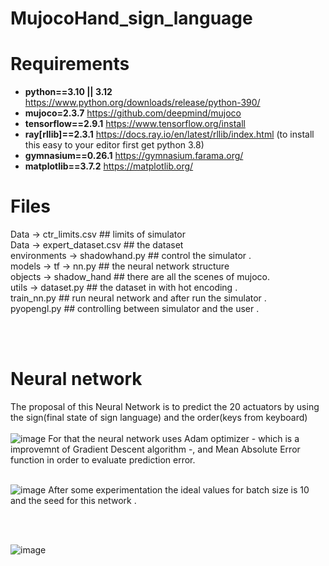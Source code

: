 # MujocoHand_sign_language


# Requirements
* **python==3.10 || 3.12** https://www.python.org/downloads/release/python-390/
* **mujoco=2.3.7** https://github.com/deepmind/mujoco
* **tensorflow==2.9.1** https://www.tensorflow.org/install
* **ray[rllib]==2.3.1** https://docs.ray.io/en/latest/rllib/index.html (to install this easy to your editor first get python 3.8)
* **gymnasium==0.26.1** https://gymnasium.farama.org/
* **matplotlib==3.7.2** https://matplotlib.org/

# Files 
Data &#8594; ctr_limits.csv ## limits of simulator <br>
Data &#8594; expert_dataset.csv ## the dataset       <br>
environments &#8594; shadowhand.py ## control the simulator . <br>
models &#8594; tf  &#8594; nn.py ## the neural network structure  <br>
objects  &#8594; shadow_hand ## there are all the scenes of mujoco. <br>
utils  &#8594; dataset.py ## the dataset in with hot encoding . <br>
train_nn.py ## run neural network and after run the simulator . <br>
pyopengl.py ## controlling  between simulator and the user . <br>



 <br> </br>
# Neural network
The proposal of this Neural Network is to predict the 20 actuators by using the sign(final state of sign language) and the order(keys from keyboard)
 <br> </br>
![image](https://github.com/annaskar/MujocoHand_sign_language/assets/69804667/2febac40-23a9-4c0a-babd-33b54b16e587)
For that the neural network uses Adam optimizer - which is a improvemnt of Gradient Descent algorithm -, and Mean Absolute Error function in order to evaluate prediction error.
 <br> </br>

![image](https://github.com/annaskar/MujocoHand_sign_language/assets/69804667/50133716-fbc8-44a2-8e74-c2178439e193)
After some experimentation the ideal values ​​for batch size is 10 and the seed for this network .

 <br> </br>

![image](https://github.com/annaskar/MujocoHand_sign_language/assets/69804667/1394591e-7d5a-4841-98d8-7d5e6039f8a2)


